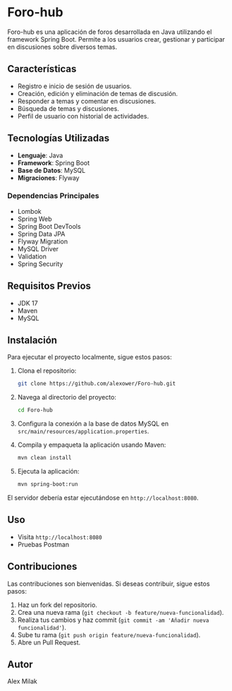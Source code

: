 # Foro-hub

Foro-hub es una aplicación de foros desarrollada en Java utilizando el framework Spring Boot. Permite a los usuarios crear, gestionar y participar en discusiones sobre diversos temas.

## Características

- Registro e inicio de sesión de usuarios.
- Creación, edición y eliminación de temas de discusión.
- Responder a temas y comentar en discusiones.
- Búsqueda de temas y discusiones.
- Perfil de usuario con historial de actividades.

## Tecnologías Utilizadas

- **Lenguaje**: Java
- **Framework**: Spring Boot
- **Base de Datos**: MySQL
- **Migraciones**: Flyway

### Dependencias Principales

- Lombok
- Spring Web
- Spring Boot DevTools
- Spring Data JPA
- Flyway Migration
- MySQL Driver
- Validation
- Spring Security

## Requisitos Previos

- JDK 17 
- Maven
- MySQL

## Instalación

Para ejecutar el proyecto localmente, sigue estos pasos:

1. Clona el repositorio:
    ```bash
    git clone https://github.com/alexower/Foro-hub.git
    ```

2. Navega al directorio del proyecto:
    ```bash
    cd Foro-hub
    ```

3. Configura la conexión a la base de datos MySQL en `src/main/resources/application.properties`.

4. Compila y empaqueta la aplicación usando Maven:
    ```bash
    mvn clean install
    ```

5. Ejecuta la aplicación:
    ```bash
    mvn spring-boot:run
    ```

El servidor debería estar ejecutándose en `http://localhost:8080`.

## Uso

- Visita `http://localhost:8080` 
- Pruebas Postman

## Contribuciones

Las contribuciones son bienvenidas. Si deseas contribuir, sigue estos pasos:

1. Haz un fork del repositorio.
2. Crea una nueva rama (`git checkout -b feature/nueva-funcionalidad`).
3. Realiza tus cambios y haz commit (`git commit -am 'Añadir nueva funcionalidad'`).
4. Sube tu rama (`git push origin feature/nueva-funcionalidad`).
5. Abre un Pull Request.


## Autor
Alex Milak
